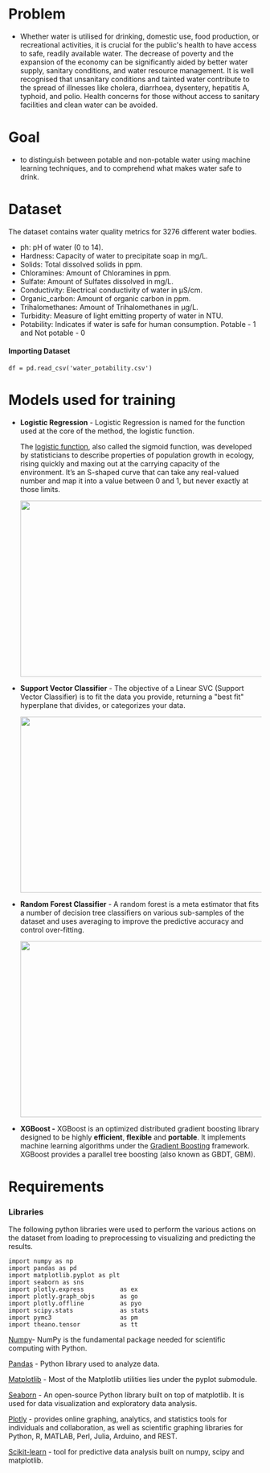 # Problem
- Whether water is utilised for drinking, domestic use, food production, or recreational activities, it is crucial for the public's health to have access to safe, readily available water. The decrease of poverty and the expansion of the economy can be significantly aided by better water supply, sanitary conditions, and water resource management. It is well recognised that unsanitary conditions and tainted water contribute to the spread of illnesses like cholera, diarrhoea, dysentery, hepatitis A, typhoid, and polio. Health concerns for those without access to sanitary facilities and clean water can be avoided.

# Goal
- to distinguish between potable and non-potable water using machine learning techniques, and to comprehend what makes water safe to drink.

# Dataset
The dataset contains water quality metrics for 3276 different water bodies.
- ph: pH of water (0 to 14).
- Hardness: Capacity of water to precipitate soap in mg/L.
- Solids: Total dissolved solids in ppm.
- Chloramines: Amount of Chloramines in ppm.
- Sulfate: Amount of Sulfates dissolved in mg/L.
- Conductivity: Electrical conductivity of water in μS/cm.
- Organic_carbon: Amount of organic carbon in ppm.
- Trihalomethanes: Amount of Trihalomethanes in μg/L.
- Turbidity: Measure of light emitting property of water in NTU.
- Potability: Indicates if water is safe for human consumption. Potable - 1 and Not potable - 0

#### Importing Dataset
```
df = pd.read_csv('water_potability.csv')
```

# Models used for training

- **Logistic Regression** - Logistic Regression is named for the function used at the core of the method, the logistic function.
    
    The [logistic function](https://en.wikipedia.org/wiki/Logistic_function), also called the sigmoid function, was developed by statisticians to describe properties of population growth in ecology, rising quickly and maxing out at the carrying capacity of the environment. It’s an S-shaped curve that can take any real-valued number and map it into a value between 0 and 1, but never exactly at those limits.
    
    <p align="left" width="100%">
    <img width="500" height="350" src="https://miro.medium.com/max/640/1*OUOB_YF41M-O4GgZH_F2rw.png">
</p>
    
- **Support Vector Classifier** - The objective of a Linear SVC (Support Vector Classifier) is to fit the data you provide, returning a "best fit" hyperplane that divides, or categorizes your data.

    <p align="left" width="100%">
    <img width="500" height="350" src="http://res.cloudinary.com/dyd911kmh/image/upload/f_auto,q_auto:best/v1526288453/index3_souoaz.png">
</p>

- **Random Forest Classifier** - A random forest is a meta estimator that fits a number of decision tree classifiers on various sub-samples of the dataset and uses averaging to improve the predictive accuracy and control over-fitting.

    <p align="left" width="100%">
    <img width="500" height="350" src="https://www.freecodecamp.org/news/content/images/2020/08/how-random-forest-classifier-work.PNG">
</p>

- **XGBoost -** XGBoost is an optimized distributed gradient boosting library designed to be highly **efficient**, **flexible** and **portable**. It implements machine learning algorithms under the [Gradient Boosting](https://en.wikipedia.org/wiki/Gradient_boosting) framework. XGBoost provides a parallel tree boosting (also known as GBDT, GBM).

# Requirements 
### Libraries
The following python libraries were used to perform the various actions on the dataset from loading to preprocessing to visualizing and predicting the results.
 ```
import numpy as np 
import pandas as pd 
import matplotlib.pyplot as plt
import seaborn as sns
import plotly.express          as ex
import plotly.graph_objs       as go
import plotly.offline          as pyo
import scipy.stats             as stats
import pymc3                   as pm
import theano.tensor           as tt
```
[Numpy](https://github.com/numpy/numpy)- NumPy is the fundamental package needed for scientific computing with Python.

[Pandas](https://github.com/pandas-dev/pandas) - Python library used to analyze data.

[Matplotlib](https://github.com/matplotlib/matplotlib) - Most of the Matplotlib utilities lies under the pyplot submodule.

[Seaborn](https://seaborn.pydata.org/) - An open-source Python library built on top of matplotlib. It is used for data visualization and exploratory data analysis.

[Plotly](https://plotly.com/python/) - provides online graphing, analytics, and statistics tools for individuals and collaboration, as well as scientific graphing libraries for Python, R, MATLAB, Perl, Julia, Arduino, and REST.

[Scikit-learn](https://github.com/scikit-learn/scikit-learn) - tool for predictive data analysis built on numpy, scipy and matplotlib.
